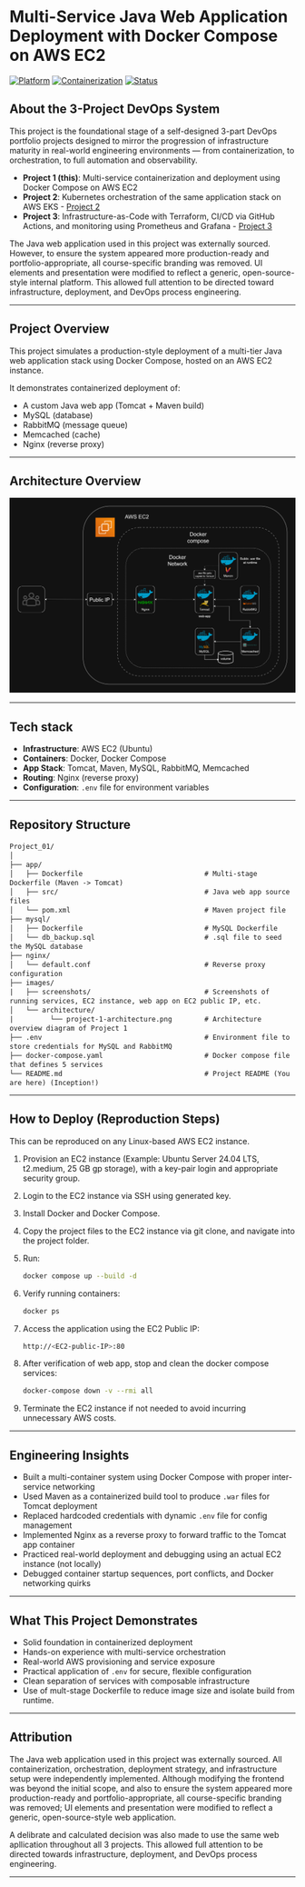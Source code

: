 # Multi-Service Java Web Application Deployment with Docker Compose on AWS EC2

[![Platform](https://img.shields.io/badge/Deployment-AWS_EC2-blue)](#)
[![Containerization](https://img.shields.io/badge/Containers-Docker-informational)](#)
[![Status](https://img.shields.io/badge/Status-Complete-brightgreen)](#)

## About the 3-Project DevOps System

This project is the foundational stage of a self-designed 3-part DevOps portfolio projects designed to mirror the progression of infrastructure maturity in real-world engineering environments — from containerization, to orchestration, to full automation and observability.

- **Project 1 (this)**: Multi-service containerization and deployment using Docker Compose on AWS EC2  
- **Project 2**: Kubernetes orchestration of the same application stack on AWS EKS - [Project 2](https://github.com/ravi-rajyaguru15/Project-02-eks-k8s-infrastructure-orchestration)
- **Project 3**: Infrastructure-as-Code with Terraform, CI/CD via GitHub Actions, and monitoring using Prometheus and Grafana - [Project 3](https://github.com/ravi-rajyaguru15/Project-03-terraform-cicd-observability-pipeline)

The Java web application used in this project was externally sourced. However, to ensure the system appeared more production-ready and portfolio-appropriate, all course-specific branding was removed. UI elements and presentation were modified to reflect a generic, open-source-style internal platform. This allowed full attention to be directed toward infrastructure, deployment, and DevOps process engineering.

---

## Project Overview

This project simulates a production-style deployment of a multi-tier Java web application stack using Docker Compose, hosted on an AWS EC2 instance.

It demonstrates containerized deployment of:

- A custom Java web app (Tomcat + Maven build)
- MySQL (database)
- RabbitMQ (message queue)
- Memcached (cache)
- Nginx (reverse proxy)

---

## Architecture Overview
![Project 1 architecture](images/architecture/project-1-architecture.png)

---

## Tech stack

- **Infrastructure**: AWS EC2 (Ubuntu)
- **Containers**: Docker, Docker Compose
- **App Stack**: Tomcat, Maven, MySQL, RabbitMQ, Memcached
- **Routing**: Nginx (reverse proxy)
- **Configuration**: `.env` file for environment variables

---

## Repository Structure

```text
Project_01/
│ 
├── app/
│   ├── Dockerfile                              # Multi-stage Dockerfile (Maven -> Tomcat)
│   ├── src/                                    # Java web app source files
│   └── pom.xml                                 # Maven project file
├── mysql/
│   ├── Dockerfile                              # MySQL Dockerfile
│   └── db_backup.sql                           # .sql file to seed the MySQL database
├── nginx/
│   └── default.conf                            # Reverse proxy configuration
├── images/
|   ├── screenshots/                            # Screenshots of running services, EC2 instance, web app on EC2 public IP, etc.  
│   └── architecture/
|         └── project-1-architecture.png        # Architecture overview diagram of Project 1
├── .env                                        # Environment file to store credentials for MySQL and RabbitMQ
├── docker-compose.yaml                         # Docker compose file that defines 5 services
└── README.md                                   # Project README (You are here) (Inception!)
```

---

## How to Deploy (Reproduction Steps)

This can be reproduced on any Linux-based AWS EC2 instance.

1. Provision an EC2 instance (Example: Ubuntu Server 24.04 LTS, t2.medium, 25 GB gp storage), with a key-pair login and appropriate security group.

2. Login to the EC2 instance via SSH using generated key.  

3. Install Docker and Docker Compose.  

4. Copy the project files to the EC2 instance via git clone, and navigate into the project folder.   

5. Run:
    
    ```bash
    docker compose up --build -d
    ```
6. Verify running containers:
    
    ```bash
    docker ps
    ```
7. Access the application using the EC2 Public IP: 
    
    ```bash
    http://<EC2-public-IP>:80
    ```
8. After verification of web app, stop and clean the docker compose services:
    
    ```bash
    docker-compose down -v --rmi all
    ```
9. Terminate the EC2 instance if not needed to avoid incurring unnecessary AWS costs.    

---

## Engineering Insights

- Built a multi-container system using Docker Compose with proper inter-service networking
- Used Maven as a containerized build tool to produce `.war` files for Tomcat deployment
- Replaced hardcoded credentials with dynamic `.env` file for config management
- Implemented Nginx as a reverse proxy to forward traffic to the Tomcat app container
- Practiced real-world deployment and debugging using an actual EC2 instance (not locally)
- Debugged container startup sequences, port conflicts, and Docker networking quirks

---

## What This Project Demonstrates

- Solid foundation in containerized deployment  
- Hands-on experience with multi-service orchestration  
- Real-world AWS provisioning and service exposure  
- Practical application of `.env` for secure, flexible configuration  
- Clean separation of services with composable infrastructure
- Use of mult-stage Dockerfile to reduce image size and isolate build from runtime.

---

## Attribution
The Java web application used in this project was externally sourced. All containerization, orchestration, deployment strategy, and infrastructure setup were independently implemented. Although modifying the frontend was beyond the initial scope, and also to ensure the system appeared more production-ready and portfolio-appropriate, all course-specific branding was removed; UI elements and presentation were modified to reflect a generic, open-source-style web application. 

A delibrate and calculated decision was also made to use the same web apllication throughout all 3 projects. This allowed full attention to be directed towards infrastructure, deployment, and DevOps process engineering.

---